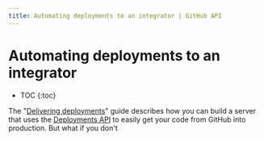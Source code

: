 ```yaml
---
title: Automating deployments to an integrator | GitHub API
---
```


# Automating deployments to an integrator

* TOC
{:toc}

The "[Delivering deployments](/guides/delivering-deployments/)" guide describes how you can build a server that uses the [Deployments API][deploy API] to easily get your code from GitHub into production. But what if you don't

[deploy API]: /v3/repos/deployments/

